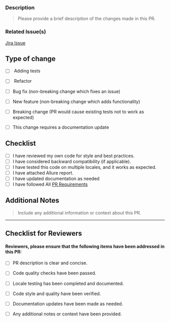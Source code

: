 ### Description

> Please provide a brief description of the changes made in this PR.



### Related Issue(s)

[Jira Issue](url)


## Type of change

- [ ] <input type="checkbox" enabled> Adding tests
- [ ] <input type="checkbox" enabled> Refactor
- [ ] Bug fix (non-breaking change which fixes an issue)
- [ ] New feature (non-breaking change which adds functionality)
- [ ] Breaking change (PR would cause existing tests not to work as expected)
- [ ] This change requires a documentation update


## Checklist

- [ ] I have reviewed my own code for style and best practices.
- [ ] I have considered backward compatibility (if applicable).
- [ ] I have tested this code on multiple locales, and it works as expected.
- [ ] I have attached Allure report.
- [ ] I have updated documentation as needed
- [ ] I have followed All [PR Requirements](https://confluence.mtvi.com/display/PLQA/mqe-pplus-tests+Repo+Overview#mqepplustestsRepoOverview-PRRequirements) 

## Additional Notes

> Include any additional information or context about this PR.

***

## Checklist for Reviewers

#### Reviewers, please ensure that the following items have been addressed in this PR:

- [ ] PR description is clear and concise.
- [ ] Code quality checks have been passed.
- [ ] Locale testing has been completed and documented.
- [ ] Code style and quality have been verified.
- [ ] Documentation updates have been made as needed.
- [ ] Any additional notes or context have been provided.

